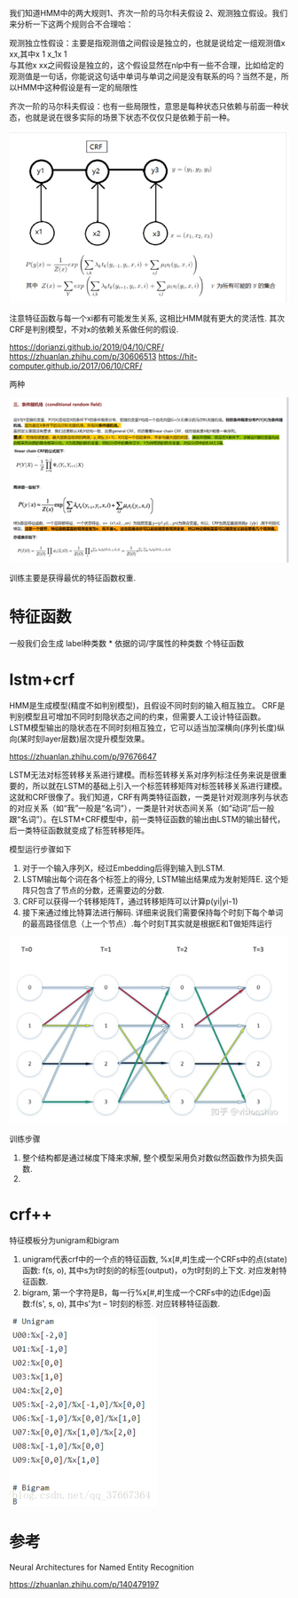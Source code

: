 我们知道HMM中的两大规则1、齐次一阶的马尔科夫假设 2、观测独立假设。我们来分析一下这两个规则合不合理哈：

观测独立性假设：主要是指观测值之间假设是独立的，也就是说给定一组观测值x xx,其中x 1 x_1x 
1
​	
 与其他x xx之间假设是独立的，这个假设显然在nlp中有一些不合理，比如给定的观测值是一句话，你能说这句话中单词与单词之间是没有联系的吗？当然不是，所以HMM中这种假设是有一定的局限性

齐次一阶的马尔科夫假设：也有一些局限性，意思是每种状态只依赖与前面一种状态，也就是说在很多实际的场景下状态不仅仅只是依赖于前一种。


![](pic/2021-05-06-15-18-47.png)

注意特征函数与每一个xi都有可能发生关系, 这相比HMM就有更大的灵活性.
其次CRF是判别模型，不对x的依赖关系做任何的假设.

https://dorianzi.github.io/2019/04/10/CRF/
https://zhuanlan.zhihu.com/p/30606513
https://hit-computer.github.io/2017/06/10/CRF/

两种

![](pic/2021-05-06-15-40-57.png)


训练主要是获得最优的特征函数权重.


# 特征函数
一般我们会生成 label种类数 * 依据的词/字属性的种类数 个特征函数

# lstm+crf

HMM是生成模型(精度不如判别模型)，且假设不同时刻的输入相互独立。
CRF是判别模型且可增加不同时刻隐状态之间的约束，但需要人工设计特征函数。
LSTM模型输出的隐状态在不同时刻相互独立，它可以适当加深横向(序列长度)纵向(某时刻layer层数)层次提升模型效果。


https://zhuanlan.zhihu.com/p/97676647

LSTM无法对标签转移关系进行建模。而标签转移关系对序列标注任务来说是很重要的，所以就在LSTM的基础上引入一个标签转移矩阵对标签转移关系进行建模。这就和CRF很像了。我们知道，CRF有两类特征函数，一类是针对观测序列与状态的对应关系（如“我”一般是“名词”），一类是针对状态间关系（如“动词”后一般跟“名词”）。在LSTM+CRF模型中，前一类特征函数的输出由LSTM的输出替代，后一类特征函数就变成了标签转移矩阵。

模型运行步骤如下

1. 对于一个输入序列X，经过Embedding后得到输入到LSTM.
2. LSTM输出每个词在各个标签上的得分, LSTM输出结果成为发射矩阵E. 这个矩阵只包含了节点的分数，还需要边的分数.
3. CRF可以获得一个转移矩阵T，通过转移矩阵可以计算p(yi|yi-1)
4. 接下来通过维比特算法进行解码. 详细来说我们需要保持每个时刻下每个单词的最高路径信息（上一个节点）.每个时刻T其实就是根据E和T做矩阵运行

![](pic/2021-05-07-09-57-11.png)


训练步骤
1. 整个结构都是通过梯度下降来求解, 整个模型采用负对数似然函数作为损失函数.
2. 


# crf++

特征模板分为unigram和bigram
1. unigram代表crf中的一个点的特征函数, %x[#,#]生成一个CRFs中的点(state)函数: f(s, o), 其中s为t时刻的的标签(output)，o为t时刻的上下文. 对应发射特征函数.
2. bigram, 第一个字符是B，每一行%x[#,#]生成一个CRFs中的边(Edge)函数:f(s', s, o), 其中s'为t – 1时刻的标签. 对应转移特征函数.

![](pic/2021-05-07-10-39-11.png)


# 参考
Neural Architectures for Named Entity Recognition

https://zhuanlan.zhihu.com/p/140479197

